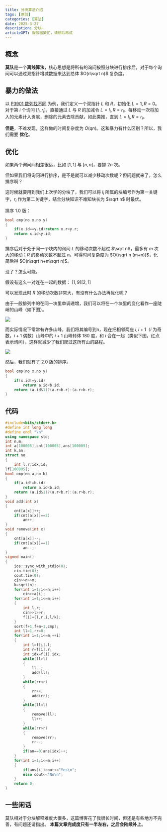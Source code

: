```yaml
---
title: 分块算法介绍
tags: [原创]
categories: [算法]
date: 2025-3-27
description: 分块~
articleGPT: 服务器繁忙，请稍后再试
---
```


## 概念
**莫队**是一个**离线算法**，核心思想是将所有的询问按照分块进行排序后，对于每个询问可以通过双指针增减数据来达到总体 $O(n\sqrt n)$ 复杂度。

## 暴力的做法
以 [P3901 数列找不同](https://www.luogu.com.cn/problem/P3901) 为例，我们定义一个双指针 $L$ 和 $R$，初始化 $L=1,R=0$。对于第 $i$ 个询问 $[l_i,r_i]$，直接通过 $L$ 与 $R$ 的加减令 $L=l_i,R=r_i$。每移动一次将加入的元素计入贡献，删除的元素去除贡献，如此类推，直到 $L=l_i,R=r_i$。

**但是**，不难发现，这样做的时间复杂度为 $O(qn)$。这和暴力有什么区别？所以，我们需要 **优化**。

## 优化
如果两个询问间相差很远，比如 $[1,1]$  与 $[n,n]$，要挪 $2n$ 次。  

但如果我们将询问进行排序，是不是就可以减少移动次数呢？但问题就来了，怎么排序啊？

这时候就要用到我们上次学的分块了，我们可以将 $l_i$ 所属的块编号作为第一关键字，$r_i$ 作为第二关键字，结合分块知识不难知块长为 $\sqrt n$ 时最优。

排序 $1.0$ 版：
```cpp
bool cmp(no x,no y)
{
	if(x.id==y.id)return x.r<y.r;
	return x.id<y.id;
}
```

排序后对于处于同一个块内的询问 $L$ 的移动次数不超过 $\sqrt n$，最多有 $m$ 次大的移动；$R$ 的移动次数不超过 $n$。可得时间复杂度为 $O(\sqrt n (m+n))$，化简后得 $O(n\sqrt n+m\sqrt n)$。

没了？怎么可能。

假设有这么一对连在一起的数据：
$[1,9] [2,1]$

可以发现此时 $R$ 的移动次数非常大，有没有什么办法再优化呢？

由于一般排列中的在同一块里单调递增，我们可以将在一个块里的变化看作一座陡峭的山峰（如下图）。

![](https://cdn.luogu.com.cn/upload/image_hosting/nfxqw502.png)

而实际情况下常常有许多山峰，我们将其编号到n，现在把相邻两座 $i,i+1$（$i$ 为奇数，$i+1$ 偶数）山峰中的 $i+1$ 山峰转体 $180$ 度，和 $i$ 合在一起（类似下图，红点表示询问），这样就减少了我们爬过这所有山的路程。

![](https://cdn.luogu.com.cn/upload/image_hosting/ky4nehe3.png)

然后，我们就有了 $2.0$ 版的排序。
```cpp
bool cmp(no x,no y)
{
	if(x.id!=y.id)
		return a.id<b.id; 
	return (a.id&1)?(a.r<b.r):(a.r>b.r);
}
```

## 代码
```cpp
#include<bits/stdc++.h>
#define int long long
#define endl "\n"
using namespace std;
int n,m;
int a[100005],cnt[100005],ans[100005];
int k,an;
struct no
{
	int l,r,idx,id;
}f[100005];
bool cmp(no a,no b)
{
	if(a.id!=b.id)
		return a.id<b.id; 
	return (a.id&1)?(a.r<b.r):(a.r>b.r);
}
void add(int x)
{
	cnt[a[x]]++;
	if(cnt[a[x]]==2)
		an++;
}
void remove(int x)
{
	cnt[a[x]]--;
	if(cnt[a[x]]==1)
		an--;
}
signed main()
{
	ios::sync_with_stdio(0);
	cin.tie(0);
	cout.tie(0);
	cin>>n>>m;
	k=sqrt(n);
	for(int i=1;i<=n;i++)
		cin>>a[i];
	for(int i=1;i<=m;i++)
	{
		int l,r;
		cin>>l>>r;
		f[i]={l,r,i,l/k};
	}
	sort(f+1,f+m+1,cmp);
	int ll=1,rr=0;
	for(int i=1;i<=m;++i)
	{
		int l=f[i].l;
		int r=f[i].r;
		int idx=f[i].idx;
		while(ll>l)
		{
			ll--;
			add(ll);
		}
		while(rr<r)
		{
			rr++;
			add(rr);
		}
		while(ll<l)
		{
			remove(ll);
			ll++;
		}
		while(rr>r)
		{
			remove(rr);
			rr--;
		}
		if(an==0)ans[idx]++;
	}
	for(int i=1;i<=m;i++)
	{
		if(ans[i])cout<<"Yes\n";
		else cout<<"No\n";
	}
	return 0;
}
```

## 一些闲话
莫队相对于分块解释难度大很多，这篇博客花了我很长时间，但还是有些地方不完善，有问题还请指出。
**本篇文章完成度只有一半左右，之后会陆续补上**。
